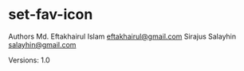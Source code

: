 set-fav-icon
=================================================================================
Authors
Md. Eftakhairul Islam <eftakhairul@gmail.com>
Sirajus Salayhin <salayhin@gmail.com>

Versions: 1.0

